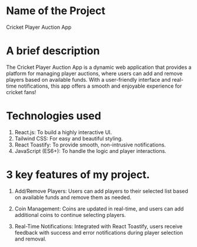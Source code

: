# Name of the Project

Cricket Player Auction App

# A brief description

The Cricket Player Auction App is a dynamic web application that provides a platform for managing player auctions, where users can add and remove players based on available funds. With a user-friendly interface and real-time notifications, this app offers a smooth and enjoyable experience for cricket fans!

# Technologies used

1. React.js: To build a highly interactive UI.
2. Tailwind CSS: For easy and beautiful styling.
3. React Toastify: To provide smooth, non-intrusive notifications.
4. JavaScript (ES6+): To handle the logic and player interactions.

# 3 key features of my project.

1. Add/Remove Players: Users can add players to their selected list based on available funds and remove them as needed.

2. Coin Management: Coins are updated in real-time, and users can add additional coins to continue selecting players.

3. Real-Time Notifications: Integrated with React Toastify, users receive feedback with success and error notifications during player selection and removal.
